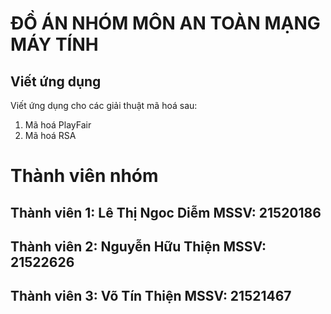 # ĐỒ ÁN NHÓM MÔN AN TOÀN MẠNG MÁY TÍNH
## Viết ứng dụng
Viết ứng dụng cho các giải thuật mã hoá sau:
1. Mã hoá PlayFair
2. Mã hoá RSA

# Thành viên nhóm
## Thành viên 1: Lê Thị Ngoc Diễm 		MSSV: 21520186
## Thành viên 2: Nguyễn Hữu Thiện		MSSV: 21522626
## Thành viên 3: Võ Tín Thiện 			  MSSV: 21521467
